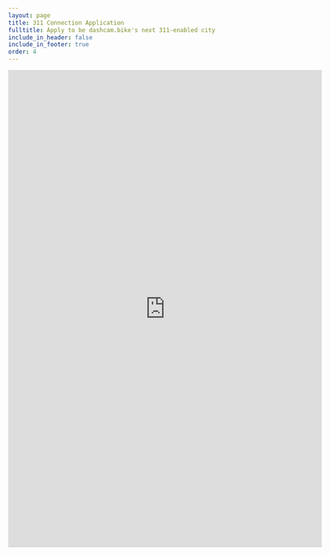 ```yaml
---
layout: page
title: 311 Connection Application
fulltitle: Apply to be dashcam.bike's next 311-enabled city
include_in_header: false
include_in_footer: true
order: 4
---
```


<center>
<iframe src="https://docs.google.com/forms/d/e/1FAIpQLSc2GO_eGgRsz_eWs927sC74J_uqhvcwD2Xx6Nd1obm-qss4Zg/viewform?embedded=true" width="640" height="973" frameborder="0" marginheight="0" marginwidth="0">Loading…</iframe>
</center>
